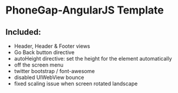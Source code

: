 PhoneGap-AngularJS Template
===========================

Included:
---------

* Header, Header & Footer views
* Go Back button directive
* autoHeight directive: set the height for the element automatically
* off the screen menu
* twitter bootstrap / font-awesome
* disabled UIWebView bounce
* fixed scaling issue when screen rotated landscape

